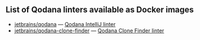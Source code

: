 [//]: # (title: Qodana Docker Images)

## List of Qodana linters available as Docker images

* [jetbrains/qodana](https://hub.docker.com/r/jetbrains/qodana)&nbsp;&mdash; [Qodana IntelliJ linter](qodana-intellij-docker-readme.md)
* [jetbrains/qodana-clone-finder](https://hub.docker.com/r/jetbrains/qodana-clone-finder)&nbsp;&mdash; [Qodana Clone Finder linter](clone-finder-docker-readme.md)